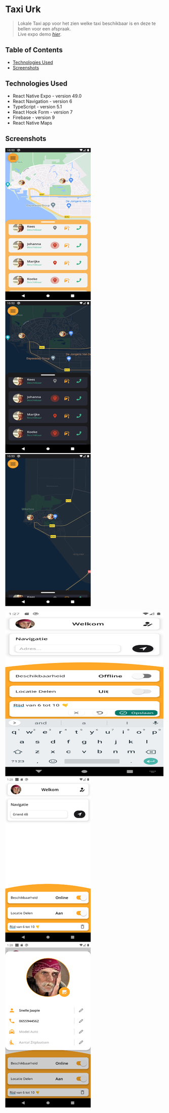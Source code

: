 # Taxi Urk
> Lokale Taxi app voor het zien welke taxi beschikbaar is en deze te bellen voor een afspraak.  
> Live expo demo [_hier_](https://expo.dev/@sjaakvanlenten/weatherApp).

## Table of Contents
* [Technologies Used](#technologies-used)
* [Screenshots](#screenshots)

## Technologies Used
- React Native Expo - version 49.0
- React Navigation - version 6
- TypeScript - version 5.1
- React Hook Form - version 7
- Firebase - version 9
- React Native Maps

## Screenshots
<p float="left">
<img src="./screenshots/client-light.png" width="270" height="480">
<img src="./screenshots/client-dark.png" width="270" height="480">
<img src="./screenshots/client-dark-full-map.png" width="270" height="480">
</p>


<p float="left">
<img src="./screenshots/Driver-edit-status_text.png" width="500" height="520">
<img src="./screenshots/driver.png" width="270" height="520">
<img src="./screenshots/driver-profile.png" width="270" height="520">
</p>
